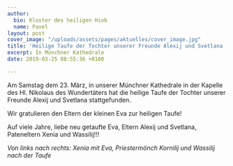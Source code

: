 ```yaml
---
author:
  bio: Kloster des heiligen Hiob
  name: Pavel
layout: post
cover_image: "/uploads/assets/pages/aktuelles/cover_image.jpg"
title: 'Heilige Taufe der Tochter unserer Freunde Alexij und Svetlana '
excerpt: In Münchner Kathedrale
date: 2019-03-25 08:55:36 +0100

---
```

Am Samstag dem 23. März, in unserer Münchner Kathedrale in der Kapelle des Hl. Nikolaus des Wundertäters hat die heilige Taufe der Tochter unserer Freunde Alexij und Svetlana stattgefunden.

Wir gratulieren den Eltern der kleinen Eva zur heiligen Taufe!

Auf viele Jahre, liebe neu getaufte Eva, Eltern Alexij und Svetlana, Pateneltern Xenia und Wassilij!!!

<div class="full zoomable">

</div>

_Von links nach rechts: Xenia mit Eva, Priestermönch Kornilij und Wassilij nach der Taufe_